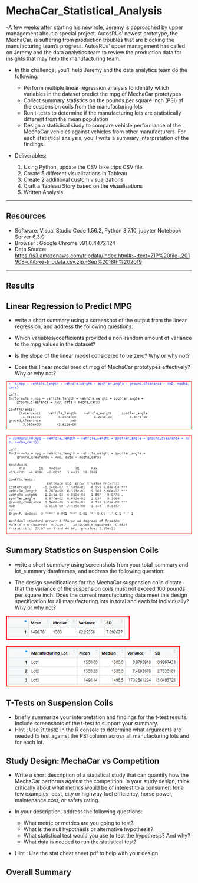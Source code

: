 # MechaCar_Statistical_Analysis

-A few weeks after starting his new role, Jeremy is approached by upper management about a special
project. AutosRUs’ newest prototype, the MechaCar, is suffering from production troubles that are 
blocking the manufacturing team’s progress. AutosRUs’ upper management has called on Jeremy and the
data analytics team to review the production data for insights that may help the manufacturing team.

- In this challenge, you’ll help Jeremy and the data analytics team do the following:

	- Perform multiple linear regression analysis to identify which variables in the dataset predict the 
	mpg of MechaCar prototypes
	- Collect summary statistics on the pounds per square inch (PSI) of the suspension coils from the manufacturing lots
	- Run t-tests to determine if the manufacturing lots are statistically different from the mean population
	- Design a statistical study to compare vehicle performance of the MechaCar vehicles against vehicles from other 
	manufacturers. For each statistical analysis, you’ll write a summary interpretation of the findings.

- Deliverables:
  1. Using Python, update the CSV bike trips CSV file.
  2. Create 5 different visualizations in Tableau
  3. Create 2 additional custom visualizations
  4. Craft a Tableau Story based on the visualizations
  5. Written Analysis
------------------------------------------------------------------------------------------------------------

## Resources
- Software: Visual Studio Code 1.56.2, Python 3.7.10, jupyter Notebook Server 6.3.0
- Browser : Google Chrome v91.0.4472.124 
- Data Source: https://s3.amazonaws.com/tripdata/index.html#:~:text=ZIP%20file-,201908-citibike-tripdata.csv.zip,-Sep%2018th%202019

------------------------------------------------------------------------------------------------------------

## Results


## Linear Regression to Predict MPG
- write a short summary using a screenshot of the output from the linear regression, and address the 
following questions:

- Which variables/coefficients provided a non-random amount of variance to the mpg values in the dataset?
- Is the slope of the linear model considered to be zero? Why or why not?
- Does this linear model predict mpg of MechaCar prototypes effectively? Why or why not?

![Image1](images/1Linear_regression.png)

![Image2](images/2Summary.png)

## Summary Statistics on Suspension Coils
- write a short summary using screenshots from your total_summary and lot_summary dataframes, and 
address the following question:

- The design specifications for the MechaCar suspension coils dictate that the variance of the 
suspension coils must not exceed 100 pounds per square inch. Does the current manufacturing data meet 
this design specification for all manufacturing lots in total and each lot individually? Why or why not?

![Image3](images/3Summarize.png)

![Image2](images/4Group_Summarize.png)

## T-Tests on Suspension Coils
- briefly summarize your interpretation and findings for the t-test results. Include screenshots 
of the t-test to support your summary.
- Hint : Use ?t.test() in the R console to determine what arguments are needed to test against the 
PSI column across all manufacturing lots and for each lot.

## Study Design: MechaCar vs Competition

- Write a short description of a statistical study that can quantify how the MechaCar performs against the 
competition. In your study design, think critically about what metrics would be of interest to a 
consumer: for a few examples, cost, city or highway fuel efficiency, horse power, maintenance cost, or 
safety rating.

- In your description, address the following questions:
	- What metric or metrics are you going to test?
	- What is the null hypothesis or alternative hypothesis?
	- What statistical test would you use to test the hypothesis? And why?
	- What data is needed to run the statistical test?
	
- Hint : Use the stat cheat sheet pdf to help with your design

## Overall Summary
